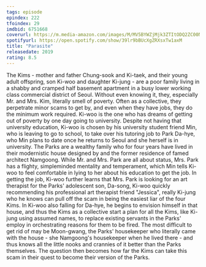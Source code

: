 ```yaml
---
tags: episode
epindex: 222
tfoindex: 29
imdbid: 6751668
coverurl: https://m.media-amazon.com/images/M/MV5BYWZjMjk3ZTItODQ2ZC00NTY5LWE0ZDYtZTI3MjcwN2Q5NTVkXkEyXkFqcGdeQXVyODk4OTc3MTY@._V1_SY300_CR0,0,202,300_.jpg
spotifyurl: https://open.spotify.com/show/39lr9bBUcXgZRXsxTw1axM
title: "Parasite"
releasedate: 2019
rating: 8.5
---
```


The Kims - mother and father Chung-sook and Ki-taek, and their young adult offspring, son Ki-woo and daughter Ki-jung - are a poor family living in a shabby and cramped half basement apartment in a busy lower working class commercial district of Seoul. Without even knowing it, they, especially Mr. and Mrs. Kim, literally smell of poverty. Often as a collective, they perpetrate minor scams to get by, and even when they have jobs, they do the minimum work required. Ki-woo is the one who has dreams of getting out of poverty by one day going to university. Despite not having that university education, Ki-woo is chosen by his university student friend Min, who is leaving to go to school, to take over his tutoring job to Park Da-hye, who Min plans to date once he returns to Seoul and she herself is in university. The Parks are a wealthy family who for four years have lived in their modernistic house designed by and the former residence of famed architect Namgoong. While Mr. and Mrs. Park are all about status, Mrs. Park has a flighty, simpleminded mentality and temperament, which Min tells Ki-woo to feel comfortable in lying to her about his education to get the job. In getting the job, Ki-woo further learns that Mrs. Park is looking for an art therapist for the Parks' adolescent son, Da-song, Ki-woo quickly recommending his professional art therapist friend "Jessica", really Ki-jung who he knows can pull off the scam in being the easiest liar of the four Kims. In Ki-woo also falling for Da-hye, he begins to envision himself in that house, and thus the Kims as a collective start a plan for all the Kims, like Ki-jung using assumed names, to replace existing servants in the Parks' employ in orchestrating reasons for them to be fired. The most difficult to get rid of may be Moon-gwang, the Parks' housekeeper who literally came with the house - she Namgoong's housekeeper when he lived there - and thus knows all the little nooks and crannies of it better than the Parks themselves. The question then becomes how far the Kims can take this scam in their quest to become their version of the Parks.